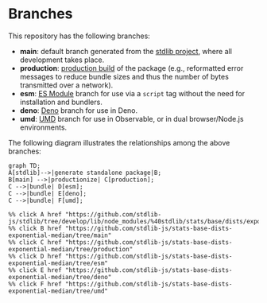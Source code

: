 <!--

@license Apache-2.0

Copyright (c) 2022 The Stdlib Authors.

Licensed under the Apache License, Version 2.0 (the "License");
you may not use this file except in compliance with the License.
You may obtain a copy of the License at

    http://www.apache.org/licenses/LICENSE-2.0

Unless required by applicable law or agreed to in writing, software
distributed under the License is distributed on an "AS IS" BASIS,
WITHOUT WARRANTIES OR CONDITIONS OF ANY KIND, either express or implied.
See the License for the specific language governing permissions and
limitations under the License.

-->

# Branches

This repository has the following branches:

-   **main**: default branch generated from the [stdlib project][stdlib-url], where all development takes place.
-   **production**: [production build][production-url] of the package (e.g., reformatted error messages to reduce bundle sizes and thus the number of bytes transmitted over a network).
-   **esm**: [ES Module][esm-url] branch for use via a `script` tag without the need for installation and bundlers.
-   **deno**: [Deno][deno-url] branch for use in Deno.
-   **umd**: [UMD][umd-url] branch for use in Observable, or in dual browser/Node.js environments.

The following diagram illustrates the relationships among the above branches:

```mermaid
graph TD;
A[stdlib]-->|generate standalone package|B;
B[main] -->|productionize| C[production];
C -->|bundle| D[esm];
C -->|bundle| E[deno];
C -->|bundle| F[umd];

%% click A href "https://github.com/stdlib-js/stdlib/tree/develop/lib/node_modules/%40stdlib/stats/base/dists/exponential/median"
%% click B href "https://github.com/stdlib-js/stats-base-dists-exponential-median/tree/main"
%% click C href "https://github.com/stdlib-js/stats-base-dists-exponential-median/tree/production"
%% click D href "https://github.com/stdlib-js/stats-base-dists-exponential-median/tree/esm"
%% click E href "https://github.com/stdlib-js/stats-base-dists-exponential-median/tree/deno"
%% click F href "https://github.com/stdlib-js/stats-base-dists-exponential-median/tree/umd"
```

[stdlib-url]: https://github.com/stdlib-js/stdlib/tree/develop/lib/node_modules/%40stdlib/stats/base/dists/exponential/median
[production-url]: https://github.com/stdlib-js/stats-base-dists-exponential-median/tree/production
[deno-url]: https://github.com/stdlib-js/stats-base-dists-exponential-median/tree/deno
[umd-url]: https://github.com/stdlib-js/stats-base-dists-exponential-median/tree/umd
[esm-url]: https://github.com/stdlib-js/stats-base-dists-exponential-median/tree/esm